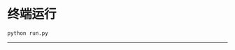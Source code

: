 # 终端运行

```shell
python run.py
```
***********************************************************************************************************************************************************